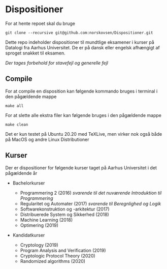 # Dispositioner
For at hente repoet skal du bruge

```
git clone --recursive git@github.com:norskovsen/Dispositioner.git
```

Dette repo indeholder dispositioner til mundtlige eksamener i kurser på Datalogi fra Aarhus Universitet. De er på dansk eller engelsk afhængigt af sproget snakket til eksamen. 



*Der tages forbehold for stavefejl og generelle fejl*



## Compile

For at compile en disposition kan følgende kommando bruges i terminal i den pågældende mappe

```
make all
```



For at slette alle ekstra filer kan følgende bruges i den pågældende mappe

```
make clean
```



Det er kun testet på Ubuntu 20.20 med TeXLive, men virker nok også både på MacOS og andre Linux Distributioner



## Kurser

Der er dispositioner for følgende kurser taget på Aarhus Universitet i det pågældende år

- Bachelorkurser

  - Programmering 2 (2016) *svarende til det nuværende Introduktion til Programmering*
  - Regularitet og Automater (2017) *svarende til Beregnlighed og Logik*
  - Softwarekonstruktion og -arkitektur (2017)
  - Distribuerede System og Sikkerhed (2018)
  - Machine Learning (2018)
  - Optimering (2019)

  

- Kandidatkurser

  - Cryptology (2019)
  - Program Analysis and Verification (2019)
  - Cryptologic Protocol Theory (2020)
  - Randomized algorithms (2020)
